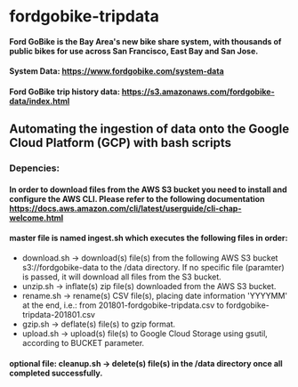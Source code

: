 # fordgobike-tripdata

#### Ford GoBike is the Bay Area's new bike share system, with thousands of public bikes for use across San Francisco, East Bay and San Jose.     
#### System Data: https://www.fordgobike.com/system-data      
#### Ford GoBike trip history data: https://s3.amazonaws.com/fordgobike-data/index.html

## Automating the ingestion of data onto the Google Cloud Platform (GCP) with bash scripts

### Depencies:      
#### In order to download files from the AWS S3 bucket you need to install and configure the AWS CLI. Please refer to the following documentation https://docs.aws.amazon.com/cli/latest/userguide/cli-chap-welcome.html        

#### master file is named ingest.sh which executes the following files in order:

* download.sh -> download(s) file(s) from the following AWS S3 bucket s3://fordgobike-data to the /data directory. If no specific file (paramter) is passed, it will download all files from the S3 bucket.
* unzip.sh -> inflate(s) zip file(s) downloaded from the AWS S3 bucket.
* rename.sh -> rename(s) CSV file(s), placing date information 'YYYYMM' at the end, i.e.: from 201801-fordgobike-tripdata.csv to fordgobike-tripdata-201801.csv
* gzip.sh -> deflate(s) file(s) to gzip format. 
* upload.sh -> upload(s) file(s) to Google Cloud Storage using gsutil, according to BUCKET parameter.

#### optional file: cleanup.sh -> delete(s) file(s) in the /data directory once all completed successfully. 